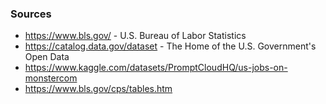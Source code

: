 ### Sources
- https://www.bls.gov/ - U.S. Bureau of Labor Statistics 
- https://catalog.data.gov/dataset - The Home of the U.S. Government's Open Data
- https://www.kaggle.com/datasets/PromptCloudHQ/us-jobs-on-monstercom
- https://www.bls.gov/cps/tables.htm



